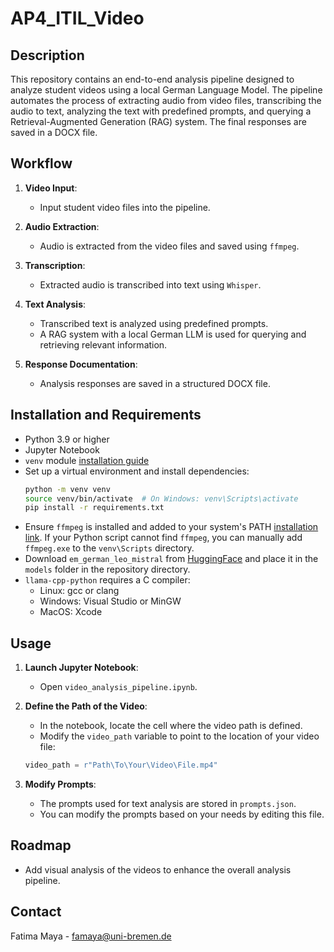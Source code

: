 # AP4_ITIL_Video

## Description
This repository contains an end-to-end analysis pipeline designed to analyze student videos using a local German Language Model. The pipeline automates the process of extracting audio from video files, transcribing the audio to text, analyzing the text with predefined prompts, and querying a Retrieval-Augmented Generation (RAG) system. The final responses are saved in a DOCX file.

## Workflow

1. **Video Input**:
    - Input student video files into the pipeline.

2. **Audio Extraction**:
    - Audio is extracted from the video files and saved using `ffmpeg`.

3. **Transcription**:
    - Extracted audio is transcribed into text using `Whisper`.

4. **Text Analysis**:
    - Transcribed text is analyzed using predefined prompts.
    - A RAG system with a local German LLM is used for querying and retrieving relevant information.

5. **Response Documentation**:
    - Analysis responses are saved in a structured DOCX file.

## Installation and Requirements

- Python 3.9 or higher
- Jupyter Notebook
- `venv` module [installation guide](https://virtualenv.pypa.io/en/latest/installation.html)
- Set up a virtual environment and install dependencies:
    ```sh
    python -m venv venv
    source venv/bin/activate  # On Windows: venv\Scripts\activate
    pip install -r requirements.txt
    ```
- Ensure `ffmpeg` is installed and added to your system's PATH [installation link](https://ffmpeg.org/download.html). If your Python script cannot find `ffmpeg`, you can manually add `ffmpeg.exe` to the `venv\Scripts` directory.
- Download `em_german_leo_mistral` from [HuggingFace](https://huggingface.co/TheBloke/em_german_leo_mistral-GGUF/blob/main/em_german_leo_mistral.Q4_K_M.gguf) and place it in the `models` folder in the repository directory.
- `llama-cpp-python` requires a C compiler:
  - Linux: gcc or clang
  - Windows: Visual Studio or MinGW
  - MacOS: Xcode

## Usage

1. **Launch Jupyter Notebook**:

    - Open `video_analysis_pipeline.ipynb`.

2. **Define the Path of the Video**:
    - In the notebook, locate the cell where the video path is defined.
    - Modify the `video_path` variable to point to the location of your video file:
    ```python
    video_path = r"Path\To\Your\Video\File.mp4"
    ```

3. **Modify Prompts**:
    - The prompts used for text analysis are stored in `prompts.json`.
    - You can modify the prompts based on your needs by editing this file.


## Roadmap

- Add visual analysis of the videos to enhance the overall analysis pipeline.

## Contact

Fatima Maya - [famaya@uni-bremen.de](mailto:famaya@uni-bremen.de)
